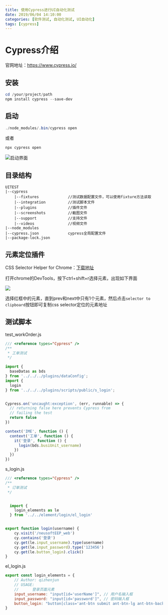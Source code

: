 ```yaml
---
title: 使用Cypress进行UI自动化测试
date: 2019/06/04 14:10:00
categories: [软件测试, 自动化测试, UI自动化]
tags: [cypress]
---
```


# Cypress介绍

官网地址：<https://www.cypress.io/>

## 安装

```powershell
cd /your/project/path
npm install cypress --save-dev
```

## 启动

```powershell
./node_modules/.bin/cypress open
```

或者

```powershell
npx cypress open
```

![启动界面](http://img.qizhenjun.com/QQ%E6%88%AA%E5%9B%BE20190604141507.png)

## 目录结构

```
UITEST
|--cypress
    |--fixtures				//测试数据配置文件，可以使用fixture方法读取
    |--integration			//测试脚本文件
    |--plugins				//插件文件
    |--screenshots			//截图文件
    |--support				//支持文件
    |--videos				//视频文件
|--node_modules
|--cypress.json				cypress全局配置文件
|--package-lock.json

```

## 元素定位插件

CSS Selector Helper for Chrome：[下载地址](<https://chrome.google.com/webstore/detail/css-selector-helper-for-c/gddgceinofapfodcekopkjjelkbjodin>)

打开chrome的DevTools，按下ctrl+shift+r选择元素，出现如下界面

![](http://img.qizhenjun.com/QQ%E6%88%AA%E5%9B%BE20190604142953.png)

选择红框中的元素，直到prev和next中只有1个元素，然后点击`selector to clipboard`按钮即可复制css selector定位的元素地址

## 测试脚本

test_workOrder.js

```javascript
/// <reference types="Cypress" />
/**
 * 工单测试
 */

import {
  baseDatas as bds
} from '../../../plugins/dataConfig';
import {
  login
} from '../../../plugins/scripts/public/s_login';


Cypress.on('uncaught:exception', (err, runnable) => {
  // returning false here prevents Cypress from
  // failing the test
  return false
})

context('IME', function () {
  context('工单', function () {
    it('登录', function () {
      login(bds.busiUnit_username)
    })
  })
})
```

s_login.js

```javascript
/// <reference types="Cypress" />
/**
 * 订单测试
 */


  import {
    login_elements as le
  } from '../../element/login/el_login'


export function login(username) {
    cy.visit('/neusoftEEP_web')
    cy.contains('登录')
    cy.get(le.input_username).type(username)
    cy.get(le.input_password).type('123456')
    cy.get(le.button_login).click()
}
```

el_login.js

```javascript
export const login_elements = {
    // Author: qizhenjun
    // USAGE:
    //      登录页面元素
    input_username: "input[id='userName']", // 用户名输入框
    input_password: "input[id='password']", // 密码输入框
    button_login: "button[class='ant-btn submit ant-btn-lg ant-btn-background-ghost']", // 登录按钮
}
```

